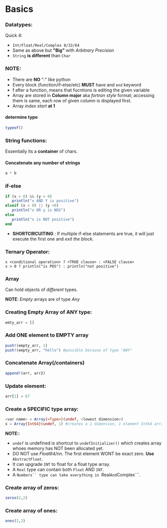 # Basics

### Datatypes:
   
Quick 4:   
* ```Int/Float/Real/Complex 8/32/64```
* Same as above but **"Big"** with _Arbitrary Precision_
* ```String``` **is different** than ```Char```

### NOTE:

* There are **NO** ":" like python
* Every block (function/if-else/etc) **MUST** have and ```end``` keyword
* **!** after a function, means that fucntions is editing the given variable
* Array are stored in **Column major** aka *fortran style* format; accessing them is same, each row of given column is displayed first.
* Array _index start_ **at 1**

#### determine type
```julia
typeof()
```
   
### String functions:
Essentially its a **container** of chars.

#### Concatenate any number of strings
```julia
a * b
```
   
### if-else
```julia
if (x > 0) && (y > 0)
   println("x AND Y is positive")
elseif (x < 0) || (y <0)
   println("x OR y is NEG")
else
   println("x is NOT positive")
end
```
   
* **SHORTCIRCUITING** : If multiple if-else statements are true, it will just execute the first one and _exit the block_.
   
### Ternary Operator:
```
x <conditional operation> ? <TRUE clause> : <FALSE clause>
x > 0 ? println("is POS") : println("not positive")
```

### Array
Can hold objects of _different_ types.

**NOTE**: _Empty_ arrays are of type _Any_   

### Creating Empty Array of ANY type:
```julia
emty_arr = []
```
   
### Add ONE element to EMPTY array
```julia
push!(empty_arr, 1)
push!(empty_arr, "hello") #possible because of type "ANY"
```

### Concatenate Array(/containers)
```julia
append!(arr, arr2)
```

### Update element:
```julia
arr[1] = 67
```

### Create a SPECIFIC type array:
```julia
<var name> = Array{<Type>}(undef, <lowest dimension>)
x = Array{Int64}(undef, 1) #creates a 1 dimension, 1 element Int64 array
```

**NOTE:**: 

* ```undef``` is undefined is shortcut to ```undefInitializer()``` which creates array whoes memory has NOT been allocated yet.
*  DO NOT use _Float64/nn_. The first element WONT be exact zero. **Use** ```AbstractFloat```.
*  It can upgrade ```INT``` to float for a float type array.
*  A ```Real``` type can contain both ```Float``` AND ```INT```.
*  A ```Numbers`` type can take everything in ```Real``` And ```Complex```.

### Create array of zeros:
```julia
zeros(2,2)
```

### Create array of ones:
```julia
ones(2,2)
```
